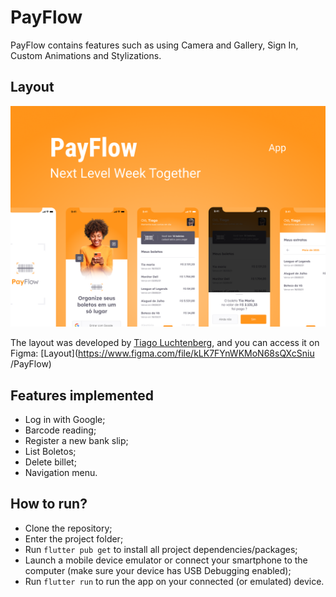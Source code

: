 # PayFlow

PayFlow contains features such as using Camera and Gallery, Sign In, Custom Animations and Stylizations.

## Layout

<img src=".github/layout.png" alt="Layout App PayFlow">
<br>

The layout was developed by [Tiago Luchtenberg](https://www.instagram.com/tiagoluchtenberg/), and you can access it on Figma: [Layout](https://www.figma.com/file/kLK7FYnWKMoN68sQXcSniu /PayFlow)

## Features implemented

- Log in with Google;
- Barcode reading;
- Register a new bank slip;
- List Boletos;
- Delete billet;
- Navigation menu.

## How to run?

- Clone the repository;
- Enter the project folder;
- Run `flutter pub get` to install all project dependencies/packages;
- Launch a mobile device emulator or connect your smartphone to the computer (make sure your device has USB Debugging enabled);
- Run `flutter run` to run the app on your connected (or emulated) device.
